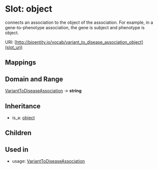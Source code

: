 # Slot: object


connects an association to the object of the association. For example, in a gene-to-phenotype association, the gene is subject and phenotype is object.

URI: [http://bioentity.io/vocab/variant_to_disease_association_object](slot_uri)
## Mappings

## Domain and Range

[VariantToDiseaseAssociation](VariantToDiseaseAssociation.md) -> **string**
## Inheritance

 *  is_a: [object](object.md)
## Children

## Used in

 *  usage: [VariantToDiseaseAssociation](VariantToDiseaseAssociation.md)
